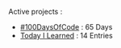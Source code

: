Active projects :

- [#100DaysOfCode](https://github.com/narze/100daysofcode) : 65 Days
- [Today I Learned](https://github.com/narze/til) : 14 Entries
